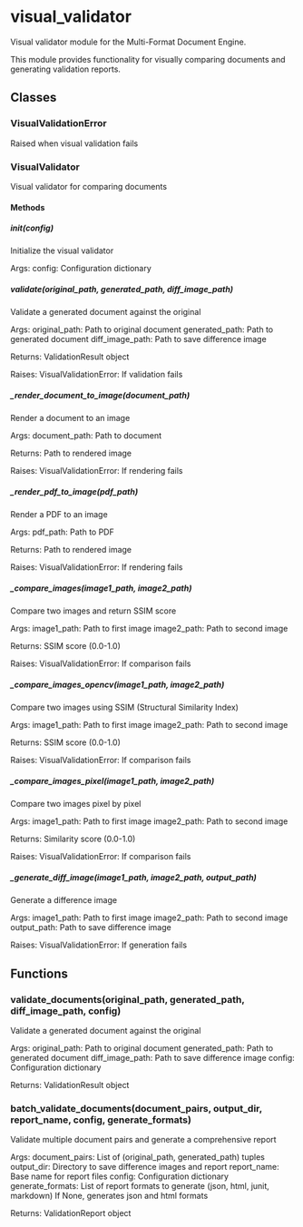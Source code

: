 # visual_validator

Visual validator module for the Multi-Format Document Engine.

This module provides functionality for visually comparing documents
and generating validation reports.

## Classes

### VisualValidationError

Raised when visual validation fails

### VisualValidator

Visual validator for comparing documents

#### Methods

##### __init__(config)

Initialize the visual validator

Args:
    config: Configuration dictionary

##### validate(original_path, generated_path, diff_image_path)

Validate a generated document against the original

Args:
    original_path: Path to original document
    generated_path: Path to generated document
    diff_image_path: Path to save difference image

Returns:
    ValidationResult object

Raises:
    VisualValidationError: If validation fails

##### _render_document_to_image(document_path)

Render a document to an image

Args:
    document_path: Path to document

Returns:
    Path to rendered image

Raises:
    VisualValidationError: If rendering fails

##### _render_pdf_to_image(pdf_path)

Render a PDF to an image

Args:
    pdf_path: Path to PDF

Returns:
    Path to rendered image

Raises:
    VisualValidationError: If rendering fails

##### _compare_images(image1_path, image2_path)

Compare two images and return SSIM score

Args:
    image1_path: Path to first image
    image2_path: Path to second image

Returns:
    SSIM score (0.0-1.0)

Raises:
    VisualValidationError: If comparison fails

##### _compare_images_opencv(image1_path, image2_path)

Compare two images using SSIM (Structural Similarity Index)

Args:
    image1_path: Path to first image
    image2_path: Path to second image

Returns:
    SSIM score (0.0-1.0)

Raises:
    VisualValidationError: If comparison fails

##### _compare_images_pixel(image1_path, image2_path)

Compare two images pixel by pixel

Args:
    image1_path: Path to first image
    image2_path: Path to second image

Returns:
    Similarity score (0.0-1.0)

Raises:
    VisualValidationError: If comparison fails

##### _generate_diff_image(image1_path, image2_path, output_path)

Generate a difference image

Args:
    image1_path: Path to first image
    image2_path: Path to second image
    output_path: Path to save difference image

Raises:
    VisualValidationError: If generation fails

## Functions

### validate_documents(original_path, generated_path, diff_image_path, config)

Validate a generated document against the original

Args:
    original_path: Path to original document
    generated_path: Path to generated document
    diff_image_path: Path to save difference image
    config: Configuration dictionary

Returns:
    ValidationResult object

### batch_validate_documents(document_pairs, output_dir, report_name, config, generate_formats)

Validate multiple document pairs and generate a comprehensive report

Args:
    document_pairs: List of (original_path, generated_path) tuples
    output_dir: Directory to save difference images and report
    report_name: Base name for report files
    config: Configuration dictionary
    generate_formats: List of report formats to generate (json, html, junit, markdown)
                     If None, generates json and html formats

Returns:
    ValidationReport object
